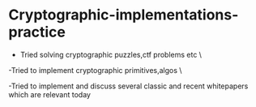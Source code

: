 # Cryptographic-implementations-practice
- Tried solving cryptographic puzzles,ctf problems etc \\
  
-Tried to implement cryptographic primitives,algos \\

-Tried to implement and discuss several classic and recent whitepapers which are relevant today
